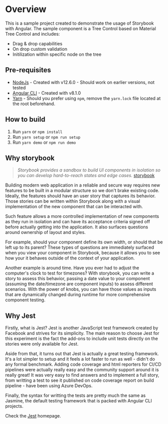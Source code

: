 # Overview

This is a sample project created to demonstrate the usage of Storybook with Angular. The sample component is a Tree Control based on Material Tree Control and includes:

* Drag & drop capabilities
* On drop custom validation
* Initilization within specific node on the tree

## Pre-requisites

* [NodeJs](https://nodejs.org/en/) - Created with v12.6.0 - Should work on earlier versions, not tested
* [Angular CLI](https://github.com/angular/angular-cli) - Created with v8.1.0
* [Yarn](https://yarnpkg.com/en/) - Should you prefer using `npm`, remove the `yarn.lock` file located at the root beforehand.

## How to build

1. Run `yarn` or `npm install`
2. Run `yarn setup` or `npm run setup`
3. Run `yarn demo` or `npm run demo`

## Why storybook

> *Storybook provides a sandbox to build UI components in isolation so you can develop hard-to-reach states and edge cases.*
>[storybook](https://storybook.js.org/)

Building modern web application in a reliable and secure way requires new features to be built in a modular structure so we don't brake existing code. Ideally, the features should have an user story that captures its behavior. Those stories can be written within Storybook along with a visual implementation of the new component that can be interacted with.

Such feature allows a more controlled implementation of new components as they run in isolation and can have its acceptance criteria signed off before actually getting into the application. It also surfaces questions around ownership of layout and styles.

For example, should your component define its own width, or should that be left up to its parent? These types of questions are immediately surfaced when you view your component in Storybook, because it allows you to see how your it behaves outside of the context of your application.

Another example is around time. Have you ever had to adjust the computer's clock to test for timezones? With storybook, you can write a story to assess this behavior, passing a date value to your component (assuming the date/timezone are component inputs) to assess different scenarios. With the power of knobs, you can have those values as inputs that are dynamically changed during runtime for more comprehensive component testing.

## Why Jest

Firstly, what is Jest? Jest is another JavaScript test framework created by Facebook and strives for its simplicity. The main reason to choose Jest for this experiment is the fact the add-ons to include unit tests directly on the stories were only available for Jest.

Aside from that, it turns out that Jest is actually a great testing framework. It's a lot simpler to setup and it feels a lot faster to run as well - didn't do any formal benchmark. Adding code coverage and html reporters for CI/CD pipelines were actually really easy and the community support around it is really great! It was very easy to find answers and to implement a full story, from writting a test to see it published on code coverage report on build pipeline - have been using Azure DevOps.

Finally, the syntax for writting the tests are pretty much the same as Jasmine, the default testing framework that is packed with Angular CLI projects.

Check the  [Jest](https://jestjs.io/) homepage.

